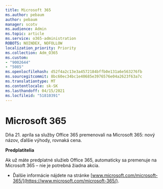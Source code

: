 ```yaml
---
title: Microsoft 365
ms.author: pebaum
author: pebaum
manager: scotv
ms.audience: Admin
ms.topic: article
ms.service: o365-administration
ROBOTS: NOINDEX, NOFOLLOW
localization_priority: Priority
ms.collection: Adm_O365
ms.custom:
- "9002644"
- "5085"
ms.openlocfilehash: d52f4a2c13e3a4572184bffb0e131a6e563276fb
ms.sourcegitcommit: 8bc60ec34bc1e40685e3976576e04a2623f63a7c
ms.translationtype: MT
ms.contentlocale: sk-SK
ms.lasthandoff: 04/15/2021
ms.locfileid: "51810391"
---
```

# <a name="microsoft-365"></a>Microsoft 365

Dňa 21. apríla sa služby Office 365 premenovali na Microsoft 365: nový názov, ďalšie výhody, rovnaká cena.

**Predplatitelia**

Ak už máte predplatné služieb Office 365, automaticky sa premenuje na Microsoft 365 – nie je potrebná žiadna akcia.

- Ďalšie informácie nájdete na stránke [www.microsoft.com/microsoft-365/](https://www.microsoft.com/microsoft-365/).
